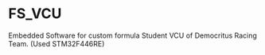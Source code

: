# FS_VCU
Embedded Software for custom formula Student VCU of Democritus Racing Team.
(Used STM32F446RE)
